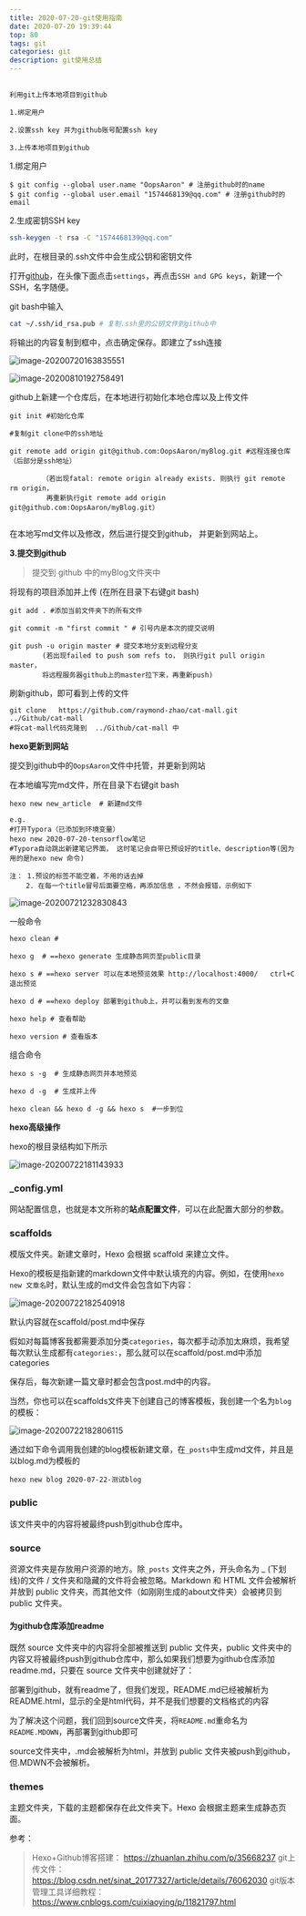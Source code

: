 ```yaml
---
title: 2020-07-20-git使用指南
date: 2020-07-20 19:39:44
top: 80
tags: git
categories: git
description: git使用总结
---
```



```

利用git上传本地项目到github

1.绑定用户

2.设置ssh key 并为github账号配置ssh key

3.上传本地项目到github
```



1.绑定用户 

```
$ git config --global user.name "OopsAaron" # 注册github时的name
$ git config --global user.email "1574468139@qq.com" # 注册github时的email
```



2.生成密钥SSH key  

```bash
ssh-keygen -t rsa -C "1574468139@qq.com"
```

此时，在根目录的.ssh文件中会生成公钥和密钥文件



打开[github](https://link.zhihu.com/?target=http%3A//github.com/)，在头像下面点击`settings`，再点击`SSH and GPG keys`，新建一个SSH，名字随便。

git bash中输入

```bash
cat ~/.ssh/id_rsa.pub # 复制.ssh里的公钥文件到github中
```

将输出的内容复制到框中，点击确定保存。即建立了ssh连接



 



![image-20200720163835551](https://i.loli.net/2020/07/20/45pTnsvKBbYPDCQ.png)

![image-20200810192758491](https://i.loli.net/2020/08/10/TBqj7pxGadESw1m.png)





github上新建一个仓库后，在本地进行初始化本地仓库以及上传文件

```
git init #初始化仓库

#复制git clone中的ssh地址

git remote add origin git@github.com:OopsAaron/myBlog.git #远程连接仓库 （后部分是ssh地址）

		（若出现fatal: remote origin already exists. 则执行 git remote rm origin，
 		 再重新执行git remote add origin git@github.com:OopsAaron/myBlog.git）


```



在本地写md文件以及修改，然后进行提交到github， 并更新到网站上。



**3.提交到github**

> 提交到 github 中的myBlog文件夹中



将现有的项目添加并上传 (在所在目录下右键git bash)

```
git add . #添加当前文件夹下的所有文件

git commit -m "first commit " # 引号内是本次的提交说明 

git push -u origin master # 提交本地分支到远程分支
		(若出现failed to push som refs to， 则执行git pull origin master，
		将远程服务器github上的master拉下来，再重新push)
```

刷新github，即可看到上传的文件

```
git clone   https://github.com/raymond-zhao/cat-mall.git   ../Github/cat-mall 
#将cat-mall代码克隆到  ../Github/cat-mall 中
```



**hexo更新到网站**

提交到github中的`OopsAaron`文件中托管，并更新到网站

在本地编写完md文件，所在目录下右键git bash

```
hexo new new_article  # 新建md文件
```

```
e.g.
#打开Typora（已添加到环境变量）
hexo new 2020-07-20-tensorflow笔记
#Typora自动跳出新建笔记界面， 这时笔记会自带已预设好的title、description等(因为用的是hexo new 命令)

注： 1.预设的标签不能空着，不用的话去掉
 	2. 在每一个title冒号后面要空格，再添加信息 ，不然会报错，示例如下
```



![image-20200721232830843](https://i.loli.net/2020/07/21/AeMFUSKwfWGkjpr.png)



一般命令

```shell
hexo clean # 

hexo g  # ==hexo generate 生成静态网页至public目录 

hexo s # ==hexo server 可以在本地预览效果 http://localhost:4000/   ctrl+C 退出预览

hexo d # ==hexo deploy 部署到github上，并可以看到发布的文章

hexo help # 查看帮助

hexo version # 查看版本
```



组合命令

```shell
hexo s -g  # 生成静态网页并本地预览

hexo d -g  # 生成并上传

hexo clean && hexo d -g && hexo s  #一步到位

```





**hexo高级操作**

hexo的根目录结构如下所示

![image-20200722181143933](https://i.loli.net/2020/07/22/5EWcOhQ8MBCem4s.png)



### _config.yml

网站配置信息，也就是本文所称的**站点配置文件**，可以在此配置大部分的参数。

### scaffolds

模版文件夹。新建文章时，Hexo 会根据 scaffold 来建立文件。

Hexo的模板是指新建的markdown文件中默认填充的内容。例如，在使用`hexo new 文章名`时，默认生成的md文件会包含如下内容：

![image-20200722182540918](https://i.loli.net/2020/07/22/H6JKBeIwhcTkN5z.png)



默认内容就在scaffold/post.md中保存

假如对每篇博客我都需要添加分类`categories`，每次都手动添加太麻烦，我希望每次默认生成都有`categories:`，那么就可以在scaffold/post.md中添加categories



保存后，每次新建一篇文章时都会包含post.md中的内容。

当然，你也可以在scaffolds文件夹下创建自己的博客模板，我创建一个名为`blog`的模板：

![image-20200722182806115](https://i.loli.net/2020/07/22/oLMuDQOmg6xaBYU.png)



通过如下命令调用我创建的blog模板新建文章，在`_posts`中生成md文件，并且是以blog.md为模板的

```
hexo new blog 2020-07-22-测试blog
```



### public

该文件夹中的内容将被最终push到github仓库中。

### source

资源文件夹是存放用户资源的地方。除`_posts` 文件夹之外，开头命名为 _ (下划线)的文件 / 文件夹和隐藏的文件将会被忽略。Markdown 和 HTML 文件会被解析并放到 public 文件夹，而其他文件（如刚刚生成的about文件夹）会被拷贝到 public 文件夹。

#### 为github仓库添加readme

既然 source 文件夹中的内容将全部被推送到 public 文件夹，public 文件夹中的内容又将被最终push到github仓库中，那么如果我们想要为github仓库添加readme.md，只要在 source 文件夹中创建就好了：



部署到github，就有readme了，但我们发现，README.md已经被解析为README.html，显示的全是html代码，并不是我们想要的文档格式的内容

为了解决这个问题，我们回到source文件夹，将`README.md`重命名为`README.MDOWN`，再部署到github即可

source文件夹中，.md会被解析为html，并放到 public 文件夹被push到github，但.MDWN不会被解析。

### themes

主题文件夹，下载的主题都保存在此文件夹下。Hexo 会根据主题来生成静态页面。



参考：

> Hexo+Github博客搭建：  		https://zhuanlan.zhihu.com/p/35668237
> git上传文件：								https://blog.csdn.net/sinat_20177327/article/details/76062030
> git版本管理工具详细教程：  https://www.cnblogs.com/cuixiaoying/p/11821797.html

